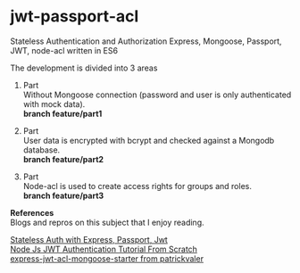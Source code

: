 # jwt-passport-acl

Stateless Authentication and Authorization Express, Mongoose, Passport, JWT, node-acl written in ES6

The development is divided into 3 areas

  1. Part    
  Without Mongoose connection (password and user is only authenticated with mock data).    
  **branch feature/part1**

  2. Part     
  User data is encrypted with bcrypt and checked against a Mongodb database.      
  **branch feature/part2**
  
  3. Part     
  Node-acl is used to create access rights for groups and roles.     
  **branch feature/part3**



**References**    
Blogs and repros on this subject that I enjoy reading.    

[Stateless Auth with Express, Passport, Jwt](https://medium.com/@paul.allies/stateless-auth-with-express-passport-jwt-7a55ffae0a5c)   
[Node Js JWT Authentication Tutorial From Scratch](https://appdividend.com/2018/02/07/node-js-jwt-authentication-tutorial-scratch)   
[express-jwt-acl-mongoose-starter from patrickvaler](https://github.com/patrickvaler/express-jwt-acl-mongoose-starter)  
